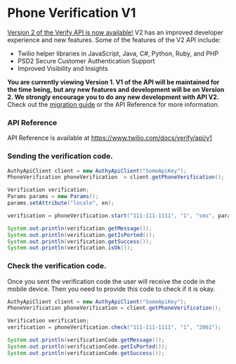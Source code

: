 # Phone Verification V1

[Version 2 of the Verify API is now available!](https://www.twilio.com/docs/verify/api) V2 has an improved developer experience and new features. Some of the features of the V2 API include:

* Twilio helper libraries in JavaScript, Java, C#, Python, Ruby, and PHP
* PSD2 Secure Customer Authentication Support
* Improved Visibility and Insights

**You are currently viewing Version 1. V1 of the API will be maintained for the time being, but any new features and development will be on Version 2. We strongly encourage you to do any new development with API V2.** Check out the [migration guide](https://www.twilio.com/docs/verify/api/migrating-1x-2x) or the API Reference for more information.

### API Reference

API Reference is available at https://www.twilio.com/docs/verify/api/v1

### Sending the verification code.

  ```java
  AuthyApiClient client = new AuthyApiClient("SomeApiKey");
  PhoneVerification phoneVerification  = client.getPhoneVerification();

  Verification verification;
  Params params = new Params();
  params.setAttribute("locale", en);

  verification = phoneVerification.start("111-111-1111", "1", "sms", params);

  System.out.println(verification.getMessage());
  System.out.println(verification.getIsPorted());
  System.out.println(verification.getSuccess());
  System.out.println(verification.isOk());
  ```

### Check the verification code.
  Once you sent the verification code the user will receive the code in the
  mobile device. Then you need to provide this code to check if it is okay.


  ```java
  AuthyApiClient client = new AuthyApiClient("SomeApiKey");
  PhoneVerification phoneVerification = client.getPhoneVerification();

  Verification verification;
  verification = phoneVerification.check("111-111-1111", "1", "2061");

  System.out.println(verificationCode.getMessage());
  System.out.println(verificationCode.getIsPorted());
  System.out.println(verificationCode.getSuccess());
  ```